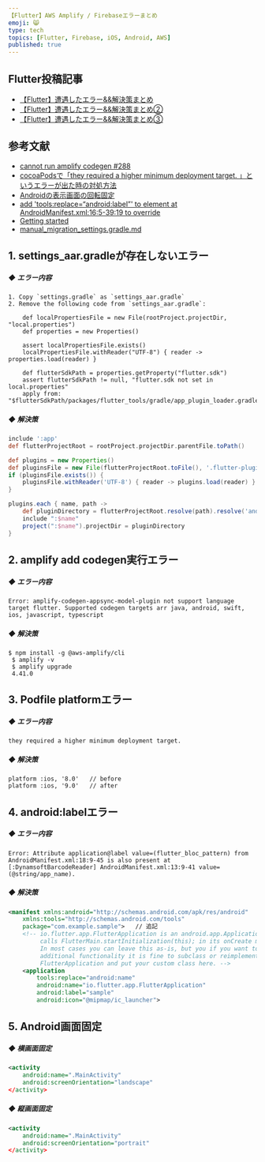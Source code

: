 ```yaml
---
【Flutter】AWS Amplify / Firebaseエラーまとめ
emoji: 😸
type: tech
topics: [Flutter, Firebase, iOS, Android, AWS]
published: true
---
```

## Flutter投稿記事
 - [【Flutter】遭遇したエラー&&解決策まとめ](https://qiita.com/umaibou1126/items/050ee66f94f10ec114df)
 - [【Flutter】遭遇したエラー&&解決策まとめ②](https://qiita.com/umaibou1126/items/0ccc1502a98f358f0ccb)
 - [【Flutter】遭遇したエラー&&解決策まとめ③](https://qiita.com/umaibou1126/items/9e06bd55dae86631b0f3)

## 参考文献
 - [cannot run amplify codegen #288](https://github.com/aws-amplify/amplify-flutter/issues/288)
 - [cocoaPodsで「they required a higher minimum deployment target. 」というエラーが出た時の対処方法](https://program-life.com/1767)
 - [Androidの表示画面の回転固定](https://qiita.com/okhiroyuki/items/889a4d7b4284e3280efe)
 - [add 'tools:replace=“android:label”' to <application> element at AndroidManifest.xml:16:5-39:19 to override](https://stackoverflow.com/questions/54924256/add-toolsreplace-androidlabel-to-application-element-at-androidmanifest)
 - [Getting started](https://docs.amplify.aws/lib/datastore/getting-started/q/platform/flutter)
 - [manual_migration_settings.gradle.md](https://github.com/flutter/flutter/blob/master/packages/flutter_tools/gradle/manual_migration_settings.gradle.md)

## 1. settings_aar.gradleが存在しないエラー

##### ◆ エラー内容
```
1. Copy `settings.gradle` as `settings_aar.gradle`
2. Remove the following code from `settings_aar.gradle`:

    def localPropertiesFile = new File(rootProject.projectDir, "local.properties")
    def properties = new Properties()

    assert localPropertiesFile.exists()
    localPropertiesFile.withReader("UTF-8") { reader -> properties.load(reader) }

    def flutterSdkPath = properties.getProperty("flutter.sdk")
    assert flutterSdkPath != null, "flutter.sdk not set in local.properties"
    apply from: "$flutterSdkPath/packages/flutter_tools/gradle/app_plugin_loader.gradle"
```

##### ◆ 解決策
```setting_aar.gradle
include ':app'
def flutterProjectRoot = rootProject.projectDir.parentFile.toPath()

def plugins = new Properties()
def pluginsFile = new File(flutterProjectRoot.toFile(), '.flutter-plugins')
if (pluginsFile.exists()) {
    pluginsFile.withReader('UTF-8') { reader -> plugins.load(reader) }
}

plugins.each { name, path ->
    def pluginDirectory = flutterProjectRoot.resolve(path).resolve('android').toFile()
    include ":$name"
    project(":$name").projectDir = pluginDirectory
}
```



## 2. amplify add codegen実行エラー

##### ◆ エラー内容
```
Error: amplify-codegen-appsync-model-plugin not support language target flutter. Supported codegen targets arr java, android, swift, ios, javascript, typescript
```

##### ◆ 解決策
```
$ npm install -g @aws-amplify/cli
 $ amplify -v
 $ amplify upgrade
 4.41.0
```

## 3. Podfile platformエラー
##### ◆ エラー内容
```
they required a higher minimum deployment target.
```

##### ◆ 解決策
```
platform :ios, '8.0'   // before
platform :ios, '9.0'   // after
```

## 4. android:labelエラー

##### ◆ エラー内容
```
Error: Attribute application@label value=(flutter_bloc_pattern) from AndroidManifest.xml:18:9-45 is also present at [:DynamsoftBarcodeReader] AndroidManifest.xml:13:9-41 value=(@string/app_name).
```

##### ◆ 解決策
```AndroidManifest.xml
<manifest xmlns:android="http://schemas.android.com/apk/res/android"
    xmlns:tools="http://schemas.android.com/tools"
    package="com.example.sample">   // 追記
    <!-- io.flutter.app.FlutterApplication is an android.app.Application that
         calls FlutterMain.startInitialization(this); in its onCreate method.
         In most cases you can leave this as-is, but you if you want to provide
         additional functionality it is fine to subclass or reimplement
         FlutterApplication and put your custom class here. -->
    <application
        tools:replace="android:name"
        android:name="io.flutter.app.FlutterApplication"
        android:label="sample"
        android:icon="@mipmap/ic_launcher">
```

## 5. Android画面固定

##### ◆ 横画面固定
```AndroidManifest.xml
<activity
    android:name=".MainActivity"
    android:screenOrientation="landscape"
</activity>
```

##### ◆ 縦画面固定
```AndroidManifest.xml
<activity
    android:name=".MainActivity"
    android:screenOrientation="portrait"
</activity>
```
